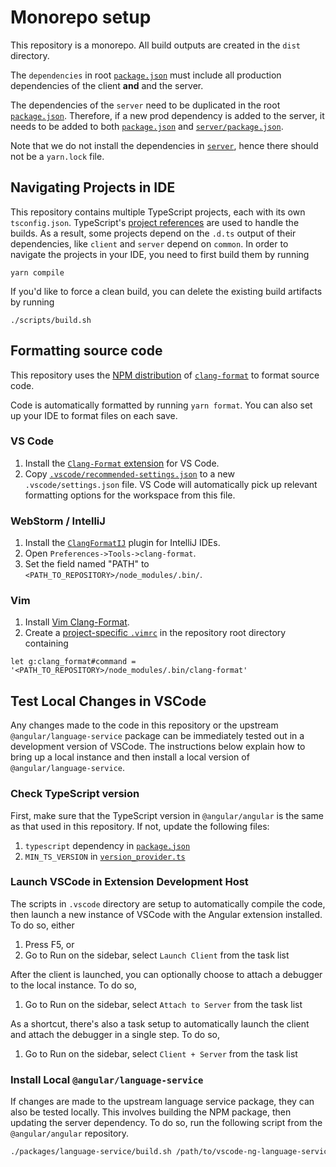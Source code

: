 # Monorepo setup

This repository is a monorepo. All build outputs are created in the `dist` directory.

The `dependencies` in root [`package.json`](package.json) must include all production dependencies
of the client **and** and the server.

The dependencies of the `server` need to be duplicated in the root [`package.json`](package.json).
Therefore, if a new prod dependency is added to the server, it needs to be
added to both [`package.json`](package.json) and [`server/package.json`](server/package.json).

Note that we do not install the dependencies in [`server`](server),
hence there should not be a `yarn.lock` file.

## Navigating Projects in IDE

This repository contains multiple TypeScript projects, each with its own `tsconfig.json`.
TypeScript's [project references](https://www.typescriptlang.org/docs/handbook/project-references.html) are used to handle the builds.
As a result, some projects depend on the `.d.ts` output of their dependencies, like `client`
and `server` depend on `common`. In order to navigate the projects in your IDE,
you need to first build them by running
```shell
yarn compile
```

If you'd like to force a clean build, you can delete the existing build artifacts
by running
```shell
./scripts/build.sh
```

## Formatting source code

This repository uses the [NPM distribution](https://www.npmjs.com/package/clang-format) of
[`clang-format`](http://clang.llvm.org/docs/ClangFormat.html) to format source code.

Code is automatically formatted by running `yarn format`. You can also set up your IDE to format
files on each save.

### VS Code

1. Install the
[`Clang-Format` extension](https://marketplace.visualstudio.com/items?itemName=xaver.clang-format)
for VS Code.
2. Copy [`.vscode/recommended-settings.json`](./.vscode/recommended-settings.json) to a new
   `.vscode/settings.json` file. VS Code will automatically pick up relevant formatting options for
   the workspace from this file.

### WebStorm / IntelliJ

1. Install the [`ClangFormatIJ`](https://plugins.jetbrains.com/plugin/8396-clangformatij) plugin for
   IntelliJ IDEs.
2. Open `Preferences->Tools->clang-format`.
3. Set the field named "PATH" to `<PATH_TO_REPOSITORY>/node_modules/.bin/`.

### Vim

1. Install [Vim Clang-Format](https://github.com/rhysd/vim-clang-format).
2. Create a [project-specific `.vimrc`](https://andrew.stwrt.ca/posts/project-specific-vimrc/) in
   the repository root directory containing

```vim
let g:clang_format#command = '<PATH_TO_REPOSITORY>/node_modules/.bin/clang-format'
```

## Test Local Changes in VSCode

Any changes made to the code in this repository or the upstream
`@angular/language-service` package can be immediately tested out in a
development version of VSCode. The instructions below explain how to bring up
a local instance and then install a local version of `@angular/language-service`.

### Check TypeScript version

First, make sure that the TypeScript version in `@angular/angular` is the same
as that used in this repository. If not, update the following files:

1. `typescript` dependency in [`package.json`](package.json)
2. `MIN_TS_VERSION` in [`version_provider.ts`](server/src/version_provider.ts)

### Launch VSCode in Extension Development Host

The scripts in `.vscode` directory are setup to automatically compile the code,
then launch a new instance of VSCode with the Angular extension installed.
To do so, either

1. Press F5, or
2. Go to Run on the sidebar, select `Launch Client` from the task list

After the client is launched, you can optionally choose to attach a debugger to
the local instance. To do so,

1. Go to Run on the sidebar, select `Attach to Server` from the task list

As a shortcut, there's also a task setup to automatically launch the client and
attach the debugger in a single step. To do so,

1. Go to Run on the sidebar, select `Client + Server` from the task list

### Install Local `@angular/language-service`

If changes are made to the upstream language service package, they can also be
tested locally. This involves building the NPM package, then updating the server
dependency. To do so, run the following script from the `@angular/angular`
repository.

```bash
./packages/language-service/build.sh /path/to/vscode-ng-language-service
```
